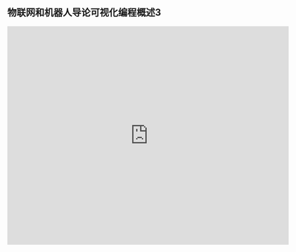 ## 物联网和机器人导论可视化编程概述3

<iframe frameborder="0" width="640" height="498" src="https://v.qq.com/iframe/player.html?vid=b03149r8jcw&tiny=0&auto=0" allowfullscreen></iframe>